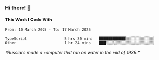 ### Hi there! 👋

#### This Week I Code With
<!--START_SECTION:waka-->

```txt
From: 10 March 2025 - To: 17 March 2025

TypeScript                 5 hrs 30 mins   ████████████░░░░░░░░░░░░░   47.64 %
Other                      1 hr 24 mins    ███░░░░░░░░░░░░░░░░░░░░░░   12.22 %
```

<!--END_SECTION:waka-->

<!--STARTS_HERE_QUOTE_README-->
<i>❝Russians made a computer that ran on water in the mid of 1936.❞</i>
<!--ENDS_HERE_QUOTE_README-->
